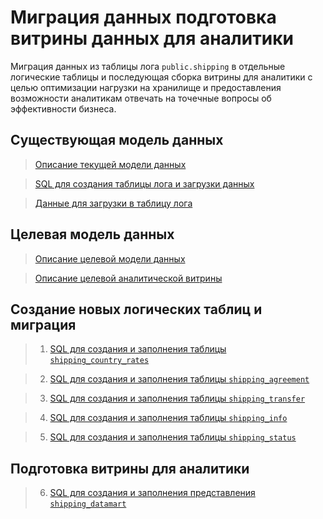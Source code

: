# Миграция данных подготовка витрины данных для аналитики

Миграция данных из таблицы лога `public.shipping` в отдельные логические таблицы и последующая сборка витрины для аналитики с целью оптимизации нагрузки на хранилище и предоставления возможности аналитикам отвечать на точечные вопросы об эффективности бизнеса. 

## Существующая модель данных

> [Описание текущей модели данных](inital_datamodel_description.md)

> [SQL для создания таблицы лога и загрузки данных](src/0_shipping.sql)

> [Данные для загрузки в таблицу лога](data/shipping.csv)
 
## Целевая модель данных

> [Описание целевой модели данных](target_datamodel_description.md)

> [Описание целевой аналитической витрины](target_datamart_description.md) 

## Создание новых логических таблиц и миграция

> 1. [SQL для создания и заполнения таблицы `shipping_country_rates`](src/1_shipping_country_rates.sql)

> 2. [SQL для создания и заполнения таблицы `shipping_agreement`](src/2_shipping_agreement.sql)

> 3. [SQL для создания и заполнения таблицы `shipping_transfer`](src/3_shipping_transfer.sql)

> 4. [SQL для создания и заполнения таблицы `shipping_info`](src/4_shipping_info.sql)

> 5. [SQL для создания и заполнения таблицы `shipping_status`](src/5_shipping_status.sql)

## Подготовка витрины для аналитики

> 6. [SQL для создания и заполнения представления `shipping_datamart`](src/6_shipping_datamart.sql)
